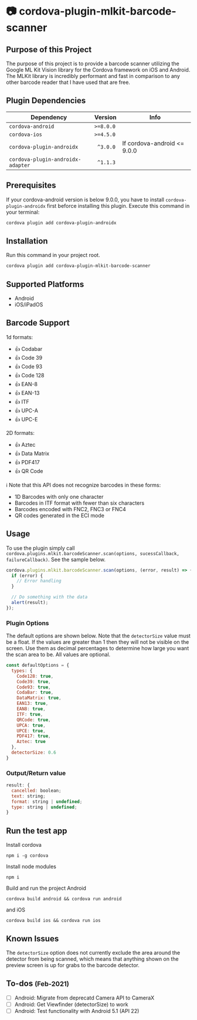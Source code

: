 # :camera: cordova-plugin-mlkit-barcode-scanner

## Purpose of this Project

The purpose of this project is to provide a barcode scanner utilizing the Google ML Kit Vision library for the Cordova framework on iOS and Android. The MLKit library is incredibly performant and fast in comparison to any other barcode reader that I have used that are free.

## Plugin Dependencies

Dependency | Version | Info
---------- | ------- | --------
`cordova-android` | `>=8.0.0`
`cordova-ios` | `>=4.5.0`
`cordova-plugin-androidx` | ` ^3.0.0` | If cordova-android <= 9.0.0
`cordova-plugin-androidx-adapter` | ` ^1.1.3`

## Prerequisites

If your cordova-android version is below 9.0.0, you have to install `cordova-plugin-androidx` first beforce installing this plugin. Execute this command in your terminal:
```bash
cordova plugin add cordova-plugin-androidx
```
## Installation

Run this command in your project root.
```bash
cordova plugin add cordova-plugin-mlkit-barcode-scanner
```

## Supported Platforms

- Android
- iOS/iPadOS

## Barcode Support

1d formats:
- :+1: Codabar
- :+1: Code 39
- :+1: Code 93
- :+1: Code 128
- :+1: EAN-8
- :+1: EAN-13
- :+1: ITF
- :+1: UPC-A
- :+1: UPC-E

2D formats:
- :+1: Aztec
- :+1: Data Matrix
- :+1: PDF417
- :+1: QR Code

:information_source: Note that this API does not recognize barcodes in these forms:
- 1D Barcodes with only one character
- Barcodes in ITF format with fewer than six characters
- Barcodes encoded with FNC2, FNC3 or FNC4
- QR codes generated in the ECI mode

## Usage

To use the plugin simply call `cordova.plugins.mlkit.barcodeScanner.scan(options, sucessCallback, failureCallback)`. See the sample below.

```javascript
cordova.plugins.mlkit.barcodeScanner.scan(options, (error, result) => {
  if (error) {
    // Error handling
  }

  // Do something with the data
  alert(result);
});
```

### Plugin Options

The default options are shown below. Note that the `detectorSize` value must be a float. If the values are greater than 1 then they will not be visible on the screen. Use them as decimal percentages to determine how large you want the scan area to be. All values are optional.

```javascript
const defaultOptions = {
  types: {
    Code128: true,
    Code39: true,
    Code93: true,
    CodaBar: true,
    DataMatrix: true,
    EAN13: true,
    EAN8: true,
    ITF: true,
    QRCode: true,
    UPCA: true,
    UPCE: true,
    PDF417: true,
    Aztec: true
  },
  detectorSize: 0.6
}
```

### Output/Return value

```javascript
result: {
  cancelled: boolean;
  text: string;
  format: string | undefined;
  type: string | undefined;
}
```

## Run the test app

Install cordova
```
npm i -g cordova
```

Install node modules
```
npm i
```

Build and run the project Android
```
cordova build android && cordova run android
```
and iOS
```
cordova build ios && cordova run ios
```

## Known Issues

The `detectorSize` option does not currently exclude the area around the detector from being scanned, which means that anything shown on the preview screen is up for grabs to the barcode detector.

## To-dos <small>(Feb-2021)</small>

- [ ] Android: Migrate from deprecatd Camera API to CameraX
- [ ] Android: Get Viewfinder (detectorSize) to work
- [ ] Android: Test functionality with Android 5.1 (API 22)
